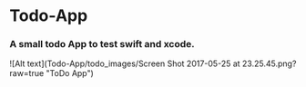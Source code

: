 # Todo-App

### A small todo App to test swift and xcode. 

![Alt text](Todo-App/todo_images/Screen Shot 2017-05-25 at 23.25.45.png?raw=true "ToDo App")

